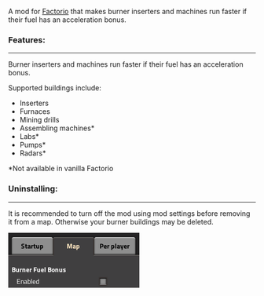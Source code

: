 A mod for [Factorio](https://www.factorio.com) that makes burner inserters and machines run faster if their fuel has an acceleration bonus.

### Features:
---
Burner inserters and machines run faster if their fuel has an acceleration bonus.

Supported buildings include:
* Inserters
* Furnaces
* Mining drills
* Assembling machines*
* Labs*
* Pumps*
* Radars*

\*Not available in vanilla Factorio

### Uninstalling:
---
It is recommended to turn off the mod using mod settings before removing it from a map. Otherwise your burner buildings may be deleted.

![Mod settings](docs/settings.png)
